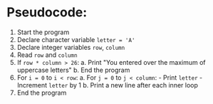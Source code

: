 # Pseudocode: 


1. Start the program
2. Declare character variable `letter = 'A'`
3. Declare integer variables `row`, `column`
4. Read `row` and `column`
5. If `row * column > 26`:
    a. Print "You entered over the maximum of uppercase letters"
    b. End the program
6. For `i = 0` to `i < row`:
    a. For `j = 0` to `j < column`:
        - Print `letter`
        - Increment `letter` by 1
    b. Print a new line after each inner loop
7. End the program
